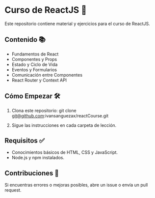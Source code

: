# Curso de ReactJS 🚀

Este repositorio contiene material y ejercicios para el curso de ReactJS.

## Contenido 📚

- Fundamentos de React
- Componentes y Props
- Estado y Ciclo de Vida
- Eventos y Formularios
- Comunicación entre Componentes
- React Router y Context API

## Cómo Empezar 🛠️

1. Clona este repositorio:
git clone git@github.com:ivansanguezax/reactCourse.git

2. Sigue las instrucciones en cada carpeta de lección.

## Requisitos ✅

- Conocimientos básicos de HTML, CSS y JavaScript.
- Node.js y npm instalados.

## Contribuciones 🤝

Si encuentras errores o mejoras posibles, abre un issue o envía un pull request.
